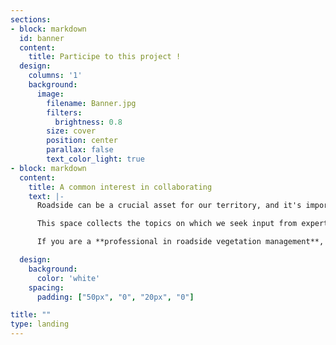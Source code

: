 ```yaml
---
sections:
- block: markdown
  id: banner
  content:
    title: Participe to this project !      
  design:
    columns: '1'
    background: 
      image: 
        filename: Banner.jpg
        filters:
          brightness: 0.8
        size: cover
        position: center  
        parallax: false
        text_color_light: true
- block: markdown
  content:    
    title: A common interest in collaborating
    text: |-
      Roadside can be a crucial asset for our territory, and it's important to better understand them in order to preserve and enhance the services and externalities they provide us. The chair's mission is to be a space for exchange, dissemination, and knowledge sharing. **If you share this vision, please feel free to join us and contribute.**

      This space collects the topics on which we seek input from experts and stakeholders on various themes. You can also suggest consultation topics.

      If you are a **professional in roadside vegetation management**, you can currently contribute to the following projects: 

  design:
    background:
      color: 'white'
    spacing:
      padding: ["50px", "0", "20px", "0"]    

title: ""
type: landing
---
```






